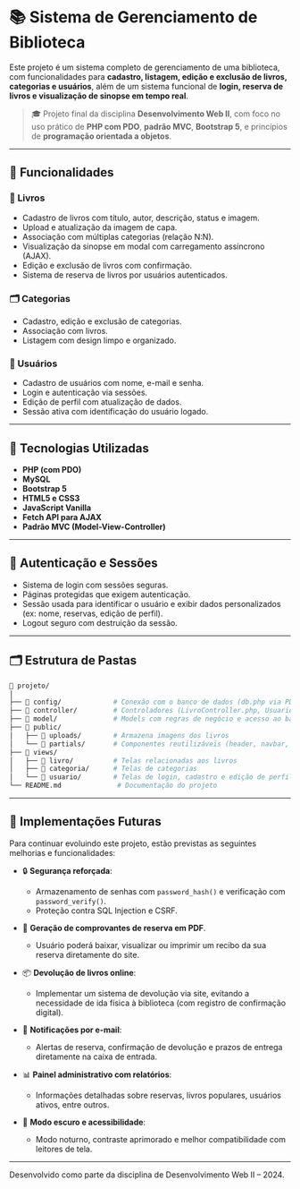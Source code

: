 # 📚 Sistema de Gerenciamento de Biblioteca

Este projeto é um sistema completo de gerenciamento de uma biblioteca, com funcionalidades para **cadastro, listagem, edição e exclusão de livros, categorias e usuários**, além de um sistema funcional de **login, reserva de livros e visualização de sinopse em tempo real**.

> 🎓 Projeto final da disciplina **Desenvolvimento Web II**, com foco no uso prático de **PHP com PDO**, **padrão MVC**, **Bootstrap 5**, e princípios de **programação orientada a objetos**.

---

## 🚀 Funcionalidades

### 📘 Livros
- Cadastro de livros com título, autor, descrição, status e imagem.
- Upload e atualização da imagem de capa.
- Associação com múltiplas categorias (relação N:N).
- Visualização da sinopse em modal com carregamento assíncrono (AJAX).
- Edição e exclusão de livros com confirmação.
- Sistema de reserva de livros por usuários autenticados.

### 🗂 Categorias
- Cadastro, edição e exclusão de categorias.
- Associação com livros.
- Listagem com design limpo e organizado.

### 👤 Usuários
- Cadastro de usuários com nome, e-mail e senha.
- Login e autenticação via sessões.
- Edição de perfil com atualização de dados.
- Sessão ativa com identificação do usuário logado.

---

## 🧰 Tecnologias Utilizadas

- **PHP (com PDO)**
- **MySQL**
- **Bootstrap 5**
- **HTML5 e CSS3**
- **JavaScript Vanilla**
- **Fetch API para AJAX**
- **Padrão MVC (Model-View-Controller)**

---

## 🔐 Autenticação e Sessões

- Sistema de login com sessões seguras.
- Páginas protegidas que exigem autenticação.
- Sessão usada para identificar o usuário e exibir dados personalizados (ex: nome, reservas, edição de perfil).
- Logout seguro com destruição da sessão.

---

## 🗂 Estrutura de Pastas

```bash
📁 projeto/
│
├── 📁 config/             # Conexão com o banco de dados (db.php via PDO)
├── 📁 controller/         # Controladores (LivroController.php, UsuarioController.php etc.)
├── 📁 model/              # Models com regras de negócio e acesso ao banco
├── 📁 public/
│   ├── 📁 uploads/        # Armazena imagens dos livros
│   └── 📁 partials/       # Componentes reutilizáveis (header, navbar, footer)
├── 📁 views/
│   ├── 📁 livro/          # Telas relacionadas aos livros
│   ├── 📁 categoria/      # Telas de categorias
│   └── 📁 usuario/        # Telas de login, cadastro e edição de perfil
└── README.md              # Documentação do projeto
```

---

## 🔮 Implementações Futuras

Para continuar evoluindo este projeto, estão previstas as seguintes melhorias e funcionalidades:

- 🔒 **Segurança reforçada**:
  - Armazenamento de senhas com `password_hash()` e verificação com `password_verify()`.
  - Proteção contra SQL Injection e CSRF.

- 📄 **Geração de comprovantes de reserva em PDF**.
  - Usuário poderá baixar, visualizar ou imprimir um recibo da sua reserva diretamente do site.

- 📦 **Devolução de livros online**:
  - Implementar um sistema de devolução via site, evitando a necessidade de ida física à biblioteca (com registro de confirmação digital).

- 📧 **Notificações por e-mail**:
  - Alertas de reserva, confirmação de devolução e prazos de entrega diretamente na caixa de entrada.

- 📊 **Painel administrativo com relatórios**:
  - Informações detalhadas sobre reservas, livros populares, usuários ativos, entre outros.

- 🌙 **Modo escuro e acessibilidade**:
  - Modo noturno, contraste aprimorado e melhor compatibilidade com leitores de tela.

---

Desenvolvido como parte da disciplina de Desenvolvimento Web II – 2024.
